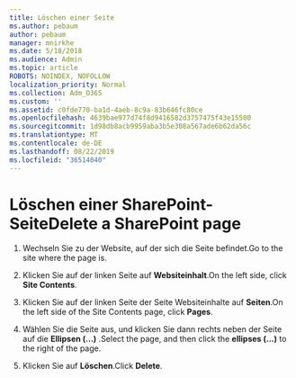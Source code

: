```yaml
---
title: Löschen einer Seite
ms.author: pebaum
author: pebaum
manager: mnirkhe
ms.date: 5/18/2018
ms.audience: Admin
ms.topic: article
ROBOTS: NOINDEX, NOFOLLOW
localization_priority: Normal
ms.collection: Adm_O365
ms.custom: ''
ms.assetid: c0fde770-ba1d-4aeb-8c9a-83b646fc80ce
ms.openlocfilehash: 4639bae977d74f8d9416582d3757475f43e15500
ms.sourcegitcommit: 1d98db8acb9959aba3b5e308a567ade6b62da56c
ms.translationtype: MT
ms.contentlocale: de-DE
ms.lasthandoff: 08/22/2019
ms.locfileid: "36514040"
---
```

# <a name="delete-a-sharepoint-page"></a><span data-ttu-id="9377f-102">Löschen einer SharePoint-Seite</span><span class="sxs-lookup"><span data-stu-id="9377f-102">Delete a SharePoint page</span></span>

1. <span data-ttu-id="9377f-103">Wechseln Sie zu der Website, auf der sich die Seite befindet.</span><span class="sxs-lookup"><span data-stu-id="9377f-103">Go to the site where the page is.</span></span>
    
2. <span data-ttu-id="9377f-104">Klicken Sie auf der linken Seite auf **Websiteinhalt**.</span><span class="sxs-lookup"><span data-stu-id="9377f-104">On the left side, click **Site Contents**.</span></span> 
    
3. <span data-ttu-id="9377f-105">Klicken Sie auf der linken Seite der Seite Websiteinhalte auf **Seiten**.</span><span class="sxs-lookup"><span data-stu-id="9377f-105">On the left side of the Site Contents page, click **Pages**.</span></span> 
    
4. <span data-ttu-id="9377f-106">Wählen Sie die Seite aus, und klicken Sie dann rechts neben der Seite auf die **Ellipsen (...)** .</span><span class="sxs-lookup"><span data-stu-id="9377f-106">Select the page, and then click the **ellipses (...)** to the right of the page.</span></span> 
    
5. <span data-ttu-id="9377f-107">Klicken Sie auf **Löschen**.</span><span class="sxs-lookup"><span data-stu-id="9377f-107">Click **Delete**.</span></span> 
    

